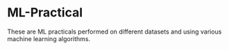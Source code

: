 # ML-Practical

These are ML practicals performed on different datasets and using various machine learning algorithms.
